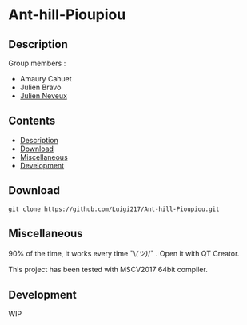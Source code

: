 # Ant-hill-Pioupiou
## Description

Group members :
 - Amaury Cahuet
 - Julien Bravo
 - [Julien Neveux](@Luigi217)


## Contents

- [Description](#description)
- [Download](#download)
- [Miscellaneous](#miscellaneous)
- [Development](#development)


## Download
```
git clone https://github.com/Luigi217/Ant-hill-Pioupiou.git
```

## Miscellaneous

90% of the time, it works every time ¯\\_(ツ)_/¯ . 
Open it with QT Creator.

This project has been tested with MSCV2017 64bit compiler.

## Development

WIP


